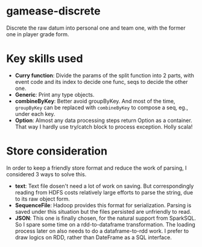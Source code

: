 # gamease-discrete
Discrete the raw datum into personal one and team one, with the former one in player grade form.
# Key skills used
* **Curry function**: Divide the params of the split function into 2 parts, with event code and its 
index to decide one func, seqs to decide the other one.
* **Generic**: Print any type objects.
* **combineByKey**: Better avoid groupByKey. And most of the time, `groupByKey` can be replaced with
`combineByKey` to compose a seq, eg., under each key.
* **Option**: Almost any data processing steps return Option as a container. That way I hardly use 
try/catch block to process exception. Holly scala!

# Store consideration
In order to keep a friendly store format and reduce the work of parsing, 
I considered 3 ways to solve this.
* **text**: Text file dosen't need a lot of work on saving. But correspondingly reading from HDFS
costs relatively large efforts to parse the string, due to its raw object form.
* **SequenceFile**: Hadoop provides this format for serialization. Parsing is saved under this 
situation but the files persisted are unfriendly to read.
* **JSON**: This one is finally chosen, for the natural support from SparkSQL. So I spare some time
on a rdd-to-dataframe transformation. The loading process later on also needs to do a 
dataframe-to-rdd work. 
I prefer to draw logics on RDD, rather than DateFrame as a SQL interface.
